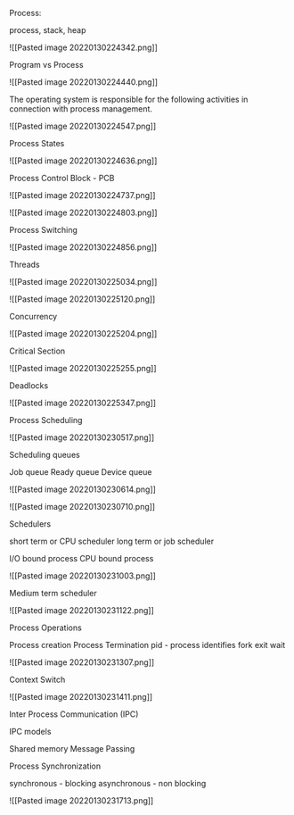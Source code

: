 Process:

process, stack, heap

![[Pasted image 20220130224342.png]]

Program vs Process

![[Pasted image 20220130224440.png]]

The operating system is responsible for the following activities in connection with process management.

![[Pasted image 20220130224547.png]]

Process States

![[Pasted image 20220130224636.png]]

Process Control Block - PCB

![[Pasted image 20220130224737.png]]

![[Pasted image 20220130224803.png]]

Process Switching

![[Pasted image 20220130224856.png]]

Threads

![[Pasted image 20220130225034.png]]

![[Pasted image 20220130225120.png]]

Concurrency

![[Pasted image 20220130225204.png]]


Critical Section

![[Pasted image 20220130225255.png]]

Deadlocks

![[Pasted image 20220130225347.png]]

Process Scheduling

![[Pasted image 20220130230517.png]]

Scheduling queues

Job queue
Ready queue
Device queue

![[Pasted image 20220130230614.png]]

![[Pasted image 20220130230710.png]]

Schedulers

short term or CPU scheduler
long term or job scheduler

I/O bound process
CPU bound process

![[Pasted image 20220130231003.png]]

Medium term scheduler

![[Pasted image 20220130231122.png]]

Process Operations

Process creation
Process Termination
pid - process identifies
fork
exit
wait


![[Pasted image 20220130231307.png]]

Context Switch

![[Pasted image 20220130231411.png]]

Inter Process Communication (IPC)

IPC models

Shared memory
Message Passing

Process Synchronization

synchronous - blocking
asynchronous - non blocking


![[Pasted image 20220130231713.png]]



